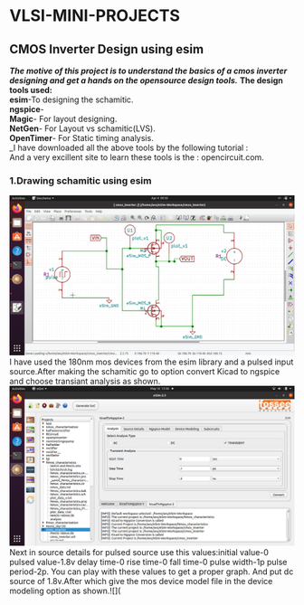 # VLSI-MINI-PROJECTS
## CMOS Inverter Design using esim
**_The motive of this project is to understand the basics of a cmos inverter designing and get a hands on the opensource design tools._** 
**The design tools used:**  
**esim**-To designing the schamitic.  
**ngspice**-  
**Magic**- For layout designing.  
**NetGen**- For Layout vs schamitic(LVS).  
**OpenTimer**- For Static timing analysis.   
_I have downloaded all the above tools by the following tutorial :  
And a very excillent site to learn these tools is the : opencircuit.com.  
### 1.Drawing schamitic using esim
![shows the schamatic of an inverter drawn using esim](https://github.com/Avs-Bharguav/VLSI-MINI-PROJECTS/blob/main/my_project/inverter_project_images/inv/Screenshot%20from%202023-04-04%2009-50-40.png)  
I have used the 180nm mos devices from the esim library and a pulsed input source.After making the schamitic go to option convert Kicad to ngspice and choose transiant analysis as shown.![](https://github.com/Avs-Bharguav/VLSI-MINI-PROJECTS/blob/main/my_project/inverter_project_images/inv/Screenshot%20from%202023-05-16%2013-36-59.png)   
Next in source details for pulsed source use this values:initial value-0 pulsed value-1.8v delay time-0 rise time-0 fall time-0 pulse width-1p  pulse period-2p. You can play with these values to get a proper graph. And put dc source of 1.8v.After which give the mos device model file in the device modeling option as shown.![](

### 


